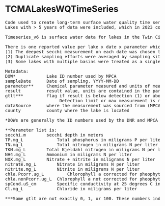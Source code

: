 # TCMALakesWQTimeSeries
<pre>
Code used to create long-term surface water quality time series for lakes in the Twin Cities seven county metro area.
Lakes with > 5 years of data were included, which in 2023 consisted of 294 lakes.

Timeseries_v6 is surface water data for lakes in the Twin Cities Metro area with long term monitoring data (5 years or more). Data was primarily sourced from the MPCA Water Quality Dashboard and was supplemented by data supplied by WMOs directly.

There is one reported value per lake x date x parameter which means that spatial surveys and duplicate sampling efforts have been collapsed. Details of how this was done can be found in the R script Timeseries_v6.Rmd. A few important points:
(1) The deepest secchi measurement on each date was chosen to avoid averaging locations across the same lake of different maximum depths
(2) Duplicate sampling efforts were averaged by sampling site first, then by lake.
(3) Some lakes with multiple basins were treated as a single lake and others were treated as separate lakes. See details in the R script.

Metadata:
DOW*			Lake ID number used by MPCA
sampleDate		Date of sampling, YYYY-MM-DD
parameter**		Chemical parameter measured and units of measure
result			result value, units are contained in the parameter name
gtlt***			flag if result is below detection (1) or above max measurement (100) or no flag (0) 
			         Detection limit or max measurement is reported as result
dataSource		where the measurement was sourced from (MPCA WQ Dashboard or individual WMO)
county			county where the lake is located

*DOWs are generally the ID numbers used by the DNR and MPCA except in the case of a few lakes in which DOWs were altered to deal with multi-basin lakes. See R script for details

**Parameter list is:
secchi.m		secchi depth in meters
TP.mg_L		        Total phosphorus in miligrams P per liter
TN.mg_L		        Total nitrogen in miligrams N per liter
TKN.mg_L		Total Kjeldahl nitrogen in miligrams N per liter
NH4.mg_L		Ammonium in miligrams N per liter
NOX.mg_L		Nitrate + nitrite in miligrams N per liter
nitrate.mg_L		Nitrate in miligrams N per liter
nitrite.mg_L		Nitrite in miligrams N per liter
chla.Pcorr.ug_L	    	Chlorophyll a corrected for pheophytin in micrograms per liter
chla.nonPcorr.ug_L	Chlorophyll a not corrected for pheophytin in micrograms per liter
spCond.uS_cm     	Specific conductivity at 25 degrees C in microsiemens per centimeter
Cl.mg_L		        Chloride in miligrams per liter

***Some gtlt are not exactly 0, 1, or 100. These numbers indicate values below and above detection were averaged to generate the result. These data should be used with care when making statistical inference.

</pre>
